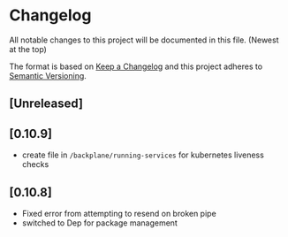 # Changelog
All notable changes to this project will be documented in this file. (Newest at the top)

The format is based on [Keep a Changelog](http://keepachangelog.com/en/1.0.0/)
and this project adheres to [Semantic Versioning](http://semver.org/spec/v2.0.0.html).

## [Unreleased]

## [0.10.9]
- create file in `/backplane/running-services` for kubernetes liveness checks

## [0.10.8]
- Fixed error from attempting to resend on broken pipe
- switched to Dep for package management

